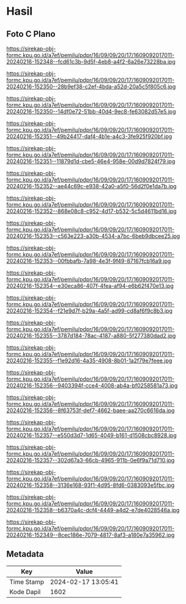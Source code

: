 # Hasil

## Foto C Plano

https://sirekap-obj-formc.kpu.go.id/a7ef/pemilu/pdpr/16/09/09/20/17/1609092017011-20240216-152348--fcd61c3b-9d5f-4eb8-a4f2-6a26e73228ba.jpg

https://sirekap-obj-formc.kpu.go.id/a7ef/pemilu/pdpr/16/09/09/20/17/1609092017011-20240216-152350--28b9ef38-c2ef-4bda-a52d-20a5c5f805c6.jpg

https://sirekap-obj-formc.kpu.go.id/a7ef/pemilu/pdpr/16/09/09/20/17/1609092017011-20240216-152350--14df0e72-51bb-40d4-9ec8-fe63082d57e5.jpg

https://sirekap-obj-formc.kpu.go.id/a7ef/pemilu/pdpr/16/09/09/20/17/1609092017011-20240216-152351--49b24417-daf4-4b1e-a4c3-3fe925f920bf.jpg

https://sirekap-obj-formc.kpu.go.id/a7ef/pemilu/pdpr/16/09/09/20/17/1609092017011-20240216-152351--11879d1d-cbe5-46e4-958e-00d9d7824f79.jpg

https://sirekap-obj-formc.kpu.go.id/a7ef/pemilu/pdpr/16/09/09/20/17/1609092017011-20240216-152352--ae44c69c-e938-42a0-a5f0-56d2f0e1da7b.jpg

https://sirekap-obj-formc.kpu.go.id/a7ef/pemilu/pdpr/16/09/09/20/17/1609092017011-20240216-152352--868e08c8-c952-4d17-b532-5c5d4611bd16.jpg

https://sirekap-obj-formc.kpu.go.id/a7ef/pemilu/pdpr/16/09/09/20/17/1609092017011-20240216-152353--c563e223-a30b-4534-a7bc-6beb9dbcee25.jpg

https://sirekap-obj-formc.kpu.go.id/a7ef/pemilu/pdpr/16/09/09/20/17/1609092017011-20240216-152353--00fbbafb-7a98-4e3f-9f49-87167fcb16a9.jpg

https://sirekap-obj-formc.kpu.go.id/a7ef/pemilu/pdpr/16/09/09/20/17/1609092017011-20240216-152354--e30eca86-407f-4fea-af94-e6b62f470e13.jpg

https://sirekap-obj-formc.kpu.go.id/a7ef/pemilu/pdpr/16/09/09/20/17/1609092017011-20240216-152354--f21e9d7f-b29a-4a5f-ad99-cd8af6f9c8b3.jpg

https://sirekap-obj-formc.kpu.go.id/a7ef/pemilu/pdpr/16/09/09/20/17/1609092017011-20240216-152355--3787d184-78ac-4187-a880-5f277380dad2.jpg

https://sirekap-obj-formc.kpu.go.id/a7ef/pemilu/pdpr/16/09/09/20/17/1609092017011-20240216-152355--f1e92d16-4a35-4908-8b01-1a2f79e7feee.jpg

https://sirekap-obj-formc.kpu.go.id/a7ef/pemilu/pdpr/16/09/09/20/17/1609092017011-20240216-152356--9403394f-cce4-4008-ab4a-bf0258581a73.jpg

https://sirekap-obj-formc.kpu.go.id/a7ef/pemilu/pdpr/16/09/09/20/17/1609092017011-20240216-152356--8f63753f-def7-4662-baee-aa270c6616da.jpg

https://sirekap-obj-formc.kpu.go.id/a7ef/pemilu/pdpr/16/09/09/20/17/1609092017011-20240216-152357--e550d3d7-1d65-4049-b161-d1508cbc8928.jpg

https://sirekap-obj-formc.kpu.go.id/a7ef/pemilu/pdpr/16/09/09/20/17/1609092017011-20240216-152357--302d67a3-66cb-4965-911b-0e6f9a71d710.jpg

https://sirekap-obj-formc.kpu.go.id/a7ef/pemilu/pdpr/16/09/09/20/17/1609092017011-20240216-152358--3136e168-93f1-4d95-8fd6-0383093e5fbc.jpg

https://sirekap-obj-formc.kpu.go.id/a7ef/pemilu/pdpr/16/09/09/20/17/1609092017011-20240216-152358--b6370a4c-dcf4-4449-a4d2-e7de4028546a.jpg

https://sirekap-obj-formc.kpu.go.id/a7ef/pemilu/pdpr/16/09/09/20/17/1609092017011-20240216-152349--8cec186e-7079-4817-8af3-a180e7a35962.jpg


## Metadata

| Key        | Value               |
| ---------- | ------------------- |
| Time Stamp | 2024-02-17 13:05:41 |
| Kode Dapil | 1602                |



